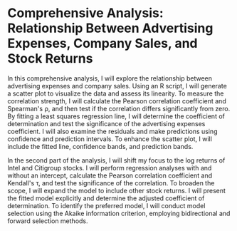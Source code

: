 # Comprehensive Analysis: Relationship Between Advertising Expenses, Company Sales, and Stock Returns
In this comprehensive analysis, I will explore the relationship between advertising expenses and company sales. Using an R script, I will generate a scatter plot to visualize the data and assess its linearity. To measure the correlation strength, I will calculate the Pearson correlation coefficient and Spearman's ρ, and then test if the correlation differs significantly from zero. By fitting a least squares regression line, I will determine the coefficient of determination and test the significance of the advertising expenses coefficient. I will also examine the residuals and make predictions using confidence and prediction intervals. To enhance the scatter plot, I will include the fitted line, confidence bands, and prediction bands.

In the second part of the analysis, I will shift my focus to the log returns of Intel and Citigroup stocks. I will perform regression analyses with and without an intercept, calculate the Pearson correlation coefficient and Kendall's τ, and test the significance of the correlation. To broaden the scope, I will expand the model to include other stock returns. I will present the fitted model explicitly and determine the adjusted coefficient of determination. To identify the preferred model, I will conduct model selection using the Akaike information criterion, employing bidirectional and forward selection methods.

